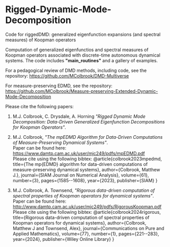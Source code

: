# Rigged-Dynamic-Mode-Decomposition
Code for riggedDMD: generalized eigenfunction expansions (and spectral measures) of Koopman operators

Computation of generalized eigenfunctios and spectral measures of Koopman operators associated with discrete-time autonomous dynamical systems.
The code includes **"main_routines"** and a gallery of examples.

For a pedagogical review of DMD methods, including code, see the repository: https://github.com/MColbrook/DMD-Multiverse

For measure-preserving EDMD, see the repository: https://github.com/MColbrook/Measure-preserving-Extended-Dynamic-Mode-Decomposition

Please cite the following papers:

1. M.J. Colbrook, C. Drysdale, A. Horning *"Rigged Dynamic Mode Decomposition: Data-Driven Generalized Eigenfunction Decompositions for Koopman Operators"*.<br>

2.  M.J. Colbrook, *"The mpEDMD Algorithm for Data-Driven Computations of Measure-Preserving Dynamical Systems"*.<br>
Paper can be found here: https://www.damtp.cam.ac.uk/user/mjc249/pdfs/mpEDMD.pdf<br>
Please cite using the following bibtex: @article{colbrook2023mpedmd,
  title={The mp{EDMD} algorithm for data-driven computations of measure-preserving dynamical systems},
  author={Colbrook, Matthew J.},
  journal={SIAM Journal on Numerical Analysis},
  volume={61},
  number={3},
  pages={1585--1608},
  year={2023},
  publisher={SIAM}
}

3. M.J. Colbrook, A. Townsend, *"Rigorous data-driven computation of spectral properties of Koopman operators for dynamical systems"*.<br>
Paper can be found here: http://www.damtp.cam.ac.uk/user/mjc249/pdfs/RigorousKoopman.pdf<br>
Please cite using the following bibtex: @article{colbrook2024rigorous,
  title={Rigorous data-driven computation of spectral properties of Koopman operators for dynamical systems},
  author={Colbrook, Matthew J and Townsend, Alex},
  journal={Communications on Pure and Applied Mathematics},
  volume={77},
  number={1},
  pages={221--283},
  year={2024},
  publisher={Wiley Online Library}
}
